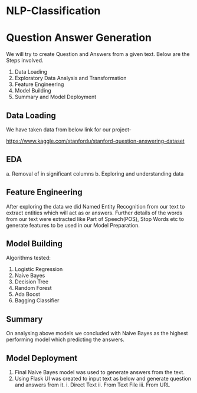 # NLP-Classification

# Question Answer Generation

We will try to create Question and Answers from a given text. Below are the Steps involved.

1. Data Loading
2. Exploratory Data Analysis and Transformation
3. Feature Engineering
4. Model Building
5. Summary and Model Deployment

## Data Loading

We have taken data from below link for our project-

https://www.kaggle.com/stanfordu/stanford-question-answering-dataset

## EDA

a. Removal of in significant columns
b. Exploring and understanding data

## Feature Engineering

After exploring the data we did Named Entity Recognition from our text to extract entities which will act as or answers. Further details of the words from our text were extracted like Part of Speech(POS), Stop Words etc to generate features to be used in our Model Preparation.

## Model Building

Algorithms tested:

1. Logistic Regression
2. Naive Bayes
3. Decision Tree
4. Random Forest
5. Ada Boost
6. Bagging Classifier

## Summary

On analysing above models we concluded with Naive Bayes as the highest performing model which predicting the answers.

## Model Deployment

1. Final Naive Bayes model was used to generate answers from the text.
2. Using Flask UI was created to input text as below and generate question and answers from it.
i. Direct Text
ii. From Text File
iii. From URL
